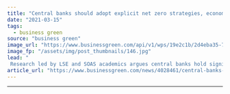 ```yaml
---
title: "Central banks should adopt explicit net zero strategies, economists argue"
date: "2021-03-15"
tags: 
  - business green
source: "business green"
image_url: "https://www.businessgreen.com/api/v1/wps/19e2c1b/2d4eba35-78cc-4db7-bcb2-dced583516a5/3/iStock-1202102235-bank-of-england-185x114.jpg"
image_fp: "/assets/img/post_thumbnails/146.jpg"
lead: "
 Research led by LSE and SOAS academics argues central banks hold significant sway over the wider financial system's ability to reach net zero ..."
article_url: "https://www.businessgreen.com/news/4028461/central-banks-adopt-explicit-net-zero-strategies-economists-argue"
---
```


---
